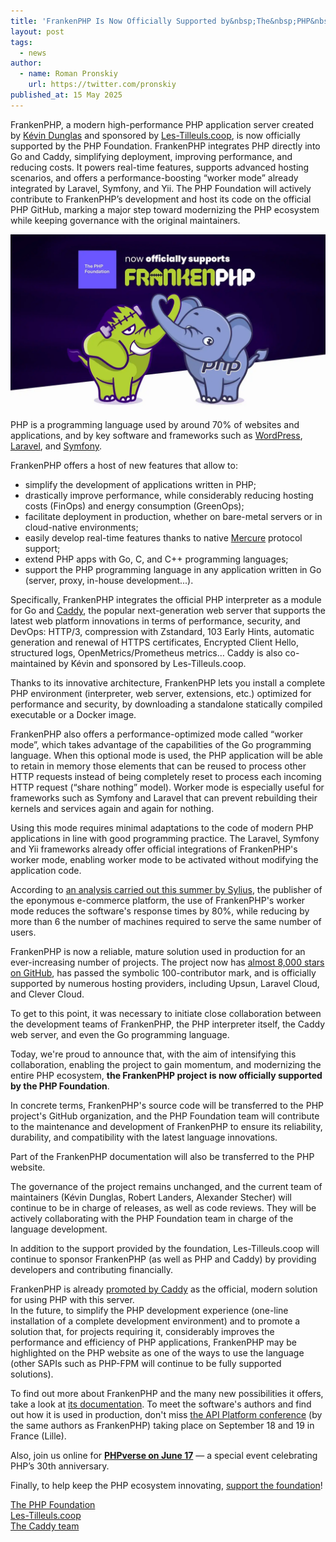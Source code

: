 ```yaml
---
title: 'FrankenPHP Is Now Officially Supported by&nbsp;The&nbsp;PHP&nbsp;Foundation'
layout: post
tags:
  - news
author:
  - name: Roman Pronskiy
    url: https://twitter.com/pronskiy
published_at: 15 May 2025
---
```


FrankenPHP, a modern high-performance PHP application server created by [Kévin Dunglas](https://dunglas.dev) and sponsored by [Les-Tilleuls.coop](http://Les-Tilleuls.coop), is now officially supported by the PHP Foundation. FrankenPHP integrates PHP directly into Go and Caddy, simplifying deployment, improving performance, and reducing costs. It powers real-time features, supports advanced hosting scenarios, and offers a performance-boosting “worker mode” already integrated by Laravel, Symfony, and Yii. The PHP Foundation will actively contribute to FrankenPHP’s development and host its code on the official PHP GitHub, marking a major step toward modernizing the PHP ecosystem while keeping governance with the original maintainers.

![FrankenPHP-PHP-Foundation](/assets/post-images/2025/2025-05-15-frankenphp.png)

PHP is a programming language used by around 70% of websites and applications, and by key software and frameworks such as [WordPress](https://wordpress.org), [Laravel](https://laravel.com), and [Symfony](https://symfony.com).

FrankenPHP offers a host of new features that allow to:

* simplify the development of applications written in PHP;
* drastically improve performance, while considerably reducing hosting costs (FinOps) and energy consumption (GreenOps);
* facilitate deployment in production, whether on bare-metal servers or in cloud-native environments;
* easily develop real-time features thanks to native [Mercure](https://mercure.rocks) protocol support;
* extend PHP apps with Go, C, and C++ programming languages;
* support the PHP programming language in any application written in Go (server, proxy, in-house development...).

Specifically, FrankenPHP integrates the official PHP interpreter as a module for Go and [Caddy](https://caddyserver.com), the popular next-generation web server that supports the latest web platform innovations in terms of performance, security, and DevOps: HTTP/3, compression with Zstandard, 103 Early Hints, automatic generation and renewal of HTTPS certificates, Encrypted Client Hello, structured logs, OpenMetrics/Prometheus metrics… Caddy is also co-maintained by Kévin and sponsored by Les-Tilleuls.coop.

Thanks to its innovative architecture, FrankenPHP lets you install a complete PHP environment (interpreter, web server, extensions, etc.) optimized for performance and security, by downloading a standalone statically compiled executable or a Docker image.

FrankenPHP also offers a performance-optimized mode called “worker mode”, which takes advantage of the capabilities of the Go programming language. When this optional mode is used, the PHP application will be able to retain in memory those elements that can be reused to process other HTTP requests instead of being completely reset to process each incoming HTTP request (“share nothing” model). Worker mode is especially useful for frameworks such as Symfony and Laravel that can prevent rebuilding their kernels and services again and again for nothing.

Using this mode requires minimal adaptations to the code of modern PHP applications in line with good programming practice. The Laravel, Symfony and Yii frameworks already offer official integrations of FrankenPHP's worker mode, enabling worker mode to be activated without modifying the application code.

According to [an analysis carried out this summer by Sylius](https://sylius.com/blog/ecosystem/month-of-sylius-august-2024/#frankenphp), the publisher of the eponymous e-commerce platform, the use of FrankenPHP's worker mode reduces the software's response times by 80%, while reducing by more than 6 the number of machines required to serve the same number of users.

FrankenPHP is now a reliable, mature solution used in production for an ever-increasing number of projects. The project now has [almost 8,000 stars on GitHub](https://github.com/dunglas/frankenphp), has passed the symbolic 100-contributor mark, and is officially supported by numerous hosting providers, including Upsun, Laravel Cloud, and Clever Cloud.

To get to this point, it was necessary to initiate close collaboration between the development teams of FrankenPHP, the PHP interpreter itself, the Caddy web server, and even the Go programming language.

Today, we're proud to announce that, with the aim of intensifying this collaboration, enabling the project to gain momentum, and modernizing the entire PHP ecosystem, **the FrankenPHP project is now officially supported by the PHP Foundation**.

In concrete terms, FrankenPHP's source code will be transferred to the PHP project's GitHub organization, and the PHP Foundation team will contribute to the maintenance and development of FrankenPHP to ensure its reliability, durability, and compatibility with the latest language innovations.

Part of the FrankenPHP documentation will also be transferred to the PHP website.

The governance of the project remains unchanged, and the current team of maintainers (Kévin Dunglas, Robert Landers, Alexander Stecher) will continue to be in charge of releases, as well as code reviews. They will be actively collaborating with the PHP Foundation team in charge of the language development.

In addition to the support provided by the foundation, Les-Tilleuls.coop will continue to sponsor FrankenPHP (as well as PHP and Caddy) by providing developers and contributing financially.

FrankenPHP is already [promoted by Caddy](https://caddyserver.com/#:~:text=4x%20faster%20PHP%20apps) as the official, modern solution for using PHP with this server.  
In the future, to simplify the PHP development experience (one-line installation of a complete development environment) and to promote a solution that, for projects requiring it, considerably improves the performance and efficiency of PHP applications, FrankenPHP may be highlighted on the PHP website as one of the ways to use the language (other SAPIs such as PHP-FPM will continue to be fully supported solutions).

To find out more about FrankenPHP and the many new possibilities it offers, take a look at [its documentation](https://frankenphp.dev). To meet the software's authors and find out how it is used in production, don't miss [the API Platform conference](https://api-platform.com/con/) (by the same authors as FrankenPHP) taking place on September 18 and 19 in France (Lille).

Also, join us online for [**PHPverse on June 17**](https://lp.jetbrains.com/phpverse-2025/) — a special event celebrating PHP’s 30th anniversary.

Finally, to help keep the PHP ecosystem innovating, [support the foundation](https://thephp.foundation/sponsor/)!

[The PHP Foundation](https://thephp.foundation/)  
[Les-Tilleuls.coop](http://Les-Tilleuls.coop)  
[The Caddy team](https://caddyserver.com)  
